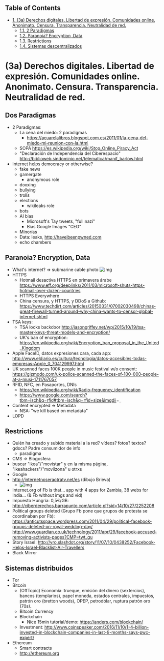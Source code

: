 <div id="table-of-contents">
<h2>Table of Contents</h2>
<div id="text-table-of-contents">
<ul>
<li><a href="#sec-1">1. (3a) Derechos digitales. Libertad de expresión. Comunidades online. Anonimato. Censura. Transparencia. Neutralidad de red.</a>
<ul>
<li><a href="#sec-1-1">1.1. 2 Paradigmas</a></li>
<li><a href="#sec-1-2">1.2. Paranoia? Encryption, Data</a></li>
<li><a href="#sec-1-3">1.3. Restrictions</a></li>
<li><a href="#sec-1-4">1.4. Sistemas descentralizados</a></li>
</ul>
</li>
</ul>
</div>
</div>

# (3a) Derechos digitales. Libertad de expresión. Comunidades online. Anonimato. Censura. Transparencia. Neutralidad de red.<a id="sec-1" name="sec-1"></a>

## Dos Paradigmas<a id="sec-1-1" name="sec-1-1"></a>

-   2 Paradigmas:
    -   La cena del miedo: 2 paradigmas
        -   <https://acuarelalibros.blogspot.com.es/2011/01/la-cena-del-miedo-mi-reunion-con-la.html>
    -   SOPA <https://es.wikipedia.org/wiki/Stop_Online_Piracy_Act>
    -   "Declaración de Independencia del Ciberespacio" <http://biblioweb.sindominio.net/telematica/manif_barlow.html>
-   Internet helps democracy or otherwise?
    -   fake news
    -   gamergate
        -   anonymous role
    -   doxxing
    -   bullying
    -   trolls
    -   elections
        -   wikileaks role
    -   bots
    -   AI bias
        -   Microsoft's Tay tweets, "full nazi"
        -   Bias Google Images "CEO"
    -   Minorías
    -   Data: leaks, <http://haveibeenpwned.com>
    -   echo chambers

## Paranoia? Encryption, Data<a id="sec-1-2" name="sec-1-2"></a>

-   What's internet? => submarine cable photo ![img](//www.telegeography.com/assets/website/images/maps/submarine-cable-map-2009/submarine-cable-map-2009-x.jpg)
-   HTTPS
    -   Hotmail desactiva HTTPS en primavera árabe <https://www.eff.org/deeplinks/2011/03/microsoft-shuts-https-hotmail-over-dozen-countries>
    -   HTTPS Everywhere
    -   China censura, y HTTPS, y DDoS a Github: <https://www.techdirt.com/articles/20150331/07002030498/chinas-great-firewall-turned-around-why-china-wants-to-censor-global-internet.shtml>
-   TSA keys:
    -   TSA locks backdoor <http://jasongriffey.net/wp/2015/10/19/tsa-master-keys-threat-models-and-encryption/>
    -   UK's ban of encryption: <https://en.wikipedia.org/wiki/Encryption_ban_proposal_in_the_United_Kingdom>
-   Apple FaceID, datos expresiones cara, cada app: <http://www.eldiario.es/cultura/tecnologia/datos-accesibles-todas-empresas-Apple_0_704129997.html>
-   UK scanned faces 100K people in music festival w/o consent: <https://gizmodo.com/uk-police-scanned-the-faces-of-100-000-people-at-a-musi-1711767057>
-   RFID, NFC, en Pasaportes, DNIs
    -   <https://en.wikipedia.org/wiki/Radio-frequency_identification>
    -   <https://www.google.com/search?tbm=isch&q=rfid#tbm=isch&q=rfid+size&imgdii>=\_
-   Content encrypted => Metadata
    -   NSA: "we kill based on metadata"
-   LOPD

## Restrictions<a id="sec-1-3" name="sec-1-3"></a>

-   Quién ha creado y subido material a la red? vídeos? fotos? textos? gdocs? Padre consumidor de info
    -   paradigma
-   CMS => Blogosfera
-   buscar "ikea"/"movistar" y en la misma página, "ikeahackers"/"movilzona" u otrxs
-   Google
-   <http://internetnoseraotratv.net/es> (dibujo Brieva)
    -   ![img](//artiumtb.neokinok.tv/wp-content/uploads/2010/11/posterbolases.jpg)
-   Internet.org of Fb is that&#x2026; app with 4 apps for Zambia, 38 webs for India&#x2026; (& Fb without imgs and vid)
-   Impuesto Hungría: 0,5€/GB: <http://ciberderechos.barrapunto.com/article.pl?sid=14/10/27/2252208>
-   Political groups deleted (Grupo Fb pone que grupos de protesta se coordinaban por Fb): <https://anticutsspace.wordpress.com/2011/04/29/political-facebook-groups-deleted-on-royal-wedding-day/>
        <http://www.guardian.co.uk/technology/2011/apr/29/facebook-accused-removing-activists-pages?CMP=twt_gu>
-   Story Israel: <http://yro.slashdot.org/story/11/07/10/0438252/Facebook-Helps-Israel-Blacklist-Air-Travellers>
-   Black Mirror

## Sistemas distribuidos<a id="sec-1-4" name="sec-1-4"></a>

-   Tor
-   Bitcoin
    -   (OffTopic) Economía: trueque, emisión del dinero (sextercios), bancos (templarios), papel moneda, estados centrales, impuestos, patrón oro (bretton woods), OPEP, petrodólar, ruptura patrón oro (70s).
    -   Bitcoin Currency
    -   Blockchain
        -   Nice 15min tutorial/demo: <https://anders.com/blockchain/>
    -   Investment: <http://www.coinspeaker.com/2016/11/10/1-4-billion-invested-in-blockchain-companies-in-last-9-months-says-pwc-expert/>
-   Ethereum
    -   Smart contracts
    -   <http://ethereum.org>